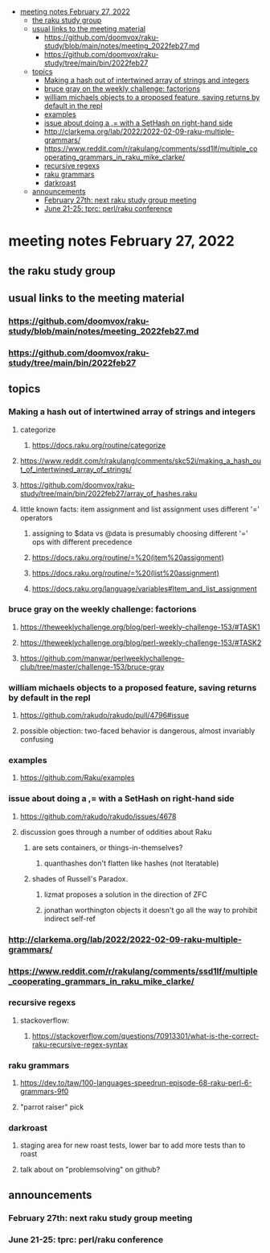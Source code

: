 - [meeting notes February 27, 2022](#org8564fe0)
  - [the raku study group](#org979dddc)
  - [usual links to the meeting material](#org6c8f42f)
    - [<https://github.com/doomvox/raku-study/blob/main/notes/meeting_2022feb27.md>](#org734d4cb)
    - [<https://github.com/doomvox/raku-study/tree/main/bin/2022feb27>](#orge27dbb1)
  - [topics](#orgf1b327e)
    - [Making a hash out of intertwined array of strings and integers](#orge37fbbc)
    - [bruce gray on the weekly challenge: factorions](#orgb34dc7e)
    - [william michaels objects to a proposed feature, saving returns by default in the repl](#org997c239)
    - [examples](#org22a1e7b)
    - [issue about doing a ,= with a SetHash on right-hand side](#orgab5b28e)
    - [<http://clarkema.org/lab/2022/2022-02-09-raku-multiple-grammars/>](#orgb06ff8d)
    - [<https://www.reddit.com/r/rakulang/comments/ssd1lf/multiple_cooperating_grammars_in_raku_mike_clarke/>](#org90827d7)
    - [recursive regexs](#orga3654bd)
    - [raku grammars](#orgc0f5a3a)
    - [darkroast](#org2fdb454)
  - [announcements](#org4b33878)
    - [February 27th: next raku study group meeting](#orgb8fa977)
    - [June 21-25: tprc: perl/raku conference](#orgd04ed32)


<a id="org8564fe0"></a>

# meeting notes February 27, 2022


<a id="org979dddc"></a>

## the raku study group


<a id="org6c8f42f"></a>

## usual links to the meeting material


<a id="org734d4cb"></a>

### <https://github.com/doomvox/raku-study/blob/main/notes/meeting_2022feb27.md>


<a id="orge27dbb1"></a>

### <https://github.com/doomvox/raku-study/tree/main/bin/2022feb27>


<a id="orgf1b327e"></a>

## topics


<a id="orge37fbbc"></a>

### Making a hash out of intertwined array of strings and integers

1.  categorize

    1.  <https://docs.raku.org/routine/categorize>

2.  <https://www.reddit.com/r/rakulang/comments/skc52i/making_a_hash_out_of_intertwined_array_of_strings/>

3.  <https://github.com/doomvox/raku-study/tree/main/bin/2022feb27/array_of_hashes.raku>

4.  little known facts: item assignment and list assignment uses different '=' operators

    1.  assigning to $data vs @data is presumably choosing different '=' ops with different precedence
    
    2.  <https://docs.raku.org/routine/=%20(item%20assignment)>
    
    3.  <https://docs.raku.org/routine/=%20(list%20assignment)>
    
    4.  <https://docs.raku.org/language/variables#Item_and_list_assignment>


<a id="orgb34dc7e"></a>

### bruce gray on the weekly challenge: factorions

1.  <https://theweeklychallenge.org/blog/perl-weekly-challenge-153/#TASK1>

2.  <https://theweeklychallenge.org/blog/perl-weekly-challenge-153/#TASK2>

3.  <https://github.com/manwar/perlweeklychallenge-club/tree/master/challenge-153/bruce-gray>


<a id="org997c239"></a>

### william michaels objects to a proposed feature, saving returns by default in the repl

1.  <https://github.com/rakudo/rakudo/pull/4796#issue>

2.  possible objection: two-faced behavior is dangerous, almost invariably confusing


<a id="org22a1e7b"></a>

### examples

1.  <https://github.com/Raku/examples>


<a id="orgab5b28e"></a>

### issue about doing a ,= with a SetHash on right-hand side

1.  <https://github.com/rakudo/rakudo/issues/4678>

2.  discussion goes through a number of oddities about Raku

    1.  are sets containers, or things-in-themselves?
    
        1.  quanthashes don't flatten like hashes (not Iteratable)
    
    2.  shades of Russell's Paradox.
    
        1.  lizmat proposes a solution in the direction of ZFC
        
        2.  jonathan worthington objects it doesn't go all the way to prohibit indirect self-ref


<a id="orgb06ff8d"></a>

### <http://clarkema.org/lab/2022/2022-02-09-raku-multiple-grammars/>


<a id="org90827d7"></a>

### <https://www.reddit.com/r/rakulang/comments/ssd1lf/multiple_cooperating_grammars_in_raku_mike_clarke/>


<a id="orga3654bd"></a>

### recursive regexs

1.  stackoverflow:

    1.  <https://stackoverflow.com/questions/70913301/what-is-the-correct-raku-recursive-regex-syntax>


<a id="orgc0f5a3a"></a>

### raku grammars

1.  <https://dev.to/taw/100-languages-speedrun-episode-68-raku-perl-6-grammars-9f0>

2.  "parrot raiser" pick


<a id="org2fdb454"></a>

### darkroast

1.  staging area for new roast tests, lower bar to add more tests than to roast

2.  talk about on "problemsolving" on github?


<a id="org4b33878"></a>

## announcements


<a id="orgb8fa977"></a>

### February 27th: next raku study group meeting


<a id="orgd04ed32"></a>

### June 21-25: tprc: perl/raku conference

